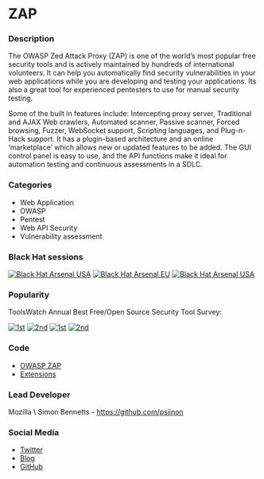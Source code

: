 # ZAP

### Description

The OWASP Zed Attack Proxy (ZAP) is one of the world’s most popular free security tools and is actively maintained by hundreds of international volunteers. It can help you automatically find security vulnerabilities in your web applications while you are developing and testing your applications. Its also a great tool for experienced pentesters to use for manual security testing. 

Some of the built in features include: Intercepting proxy server, Traditional and AJAX Web crawlers, Automated scanner, Passive scanner, Forced browsing, Fuzzer, WebSocket support, Scripting languages, and Plug-n-Hack support. It has a plugin-based architecture and an online ‘marketplace’ which allows new or updated features to be added. The GUI control panel is easy to use, and the API functions make it ideal for automation testing and continuous assessments in a SDLC.

### Categories

* Web Application 
* OWASP
* Pentest
* Web API Security
* Vulnerability assessment

### Black Hat sessions

[![Black Hat Arsenal USA](https://rawgit.com/toolswatch/badges/master/arsenal/europe/2016.svg)](https://www.toolswatch.org/2016/09/the-black-hat-arsenal-europe-2016-line-up/)
[![Black Hat Arsenal EU](https://rawgit.com/toolswatch/badges/master/arsenal/europe/2014.svg)](https://www.toolswatch.org/2014/09/lineup-for-the-blackhat-arsenal-europe-2014/)
[![Black Hat Arsenal USA](https://rawgit.com/toolswatch/badges/master/arsenal/usa/2014.svg)](https://www.toolswatch.org/2014/06/black-hat-usa-2014-arsenal-tools-speaker-list/)

### Popularity

ToolsWatch Annual Best Free/Open Source Security Tool Survey:

[![1st](https://www.toolswatch.org/badges/toptools/rank1_2013.svg)](https://www.toolswatch.org/2013/12/2013-top-security-tools-as-voted-by-toolswatch-org-readers)
[![2nd](https://www.toolswatch.org/badges/toptools/2014.svg)](https://www.toolswatch.org/2015/01/2014-top-security-tools-as-voted-by-toolswatch-org-readers)
[![1st](https://www.toolswatch.org/badges/toptools/rank1_2015.svg)](https://www.toolswatch.org/2016/02/2015-top-security-tools-as-voted-by-toolswatch-org-readers)
[![2nd](https://www.toolswatch.org/badges/toptools/2016.svg)](https://www.toolswatch.org/2017/02/2016-top-security-tools-as-voted-by-toolswatch-org-readers)
 
### Code

* [OWASP ZAP](https://github.com/zaproxy/zaproxy)
* [Extensions](https://github.com/zaproxy/zap-extensions)

### Lead Developer

Mozilla \ Simon Bennetts -  https://github.com/psiinon

### Social Media 

* [Twitter](https://twitter.com/zaproxy)
* [Blog](https://zaproxy.blogspot.co.uk)
* [GitHub](https://github.com/zaproxy)

              
